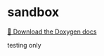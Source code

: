 # sandbox
[🔗 Download the Doxygen docs](https://github.com/leoyongbot/sandbox/actions/runs/14544650493/artifacts/2972546080)

testing only
